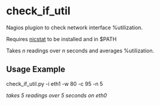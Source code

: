 check_if_util
=============

Nagios plugion to check network interface %utilization.

Requires [nicstat](http://sourceforge.net/projects/nicstat/) to be installed and in $PATH

Takes _n_ readings over _n_ seconds and averages %utilization.

Usage Example
-------------

check_if_util.py -i eth1 -w 80 -c 95 -n 5

_takes 5 readings over 5 seconds on eth0_
